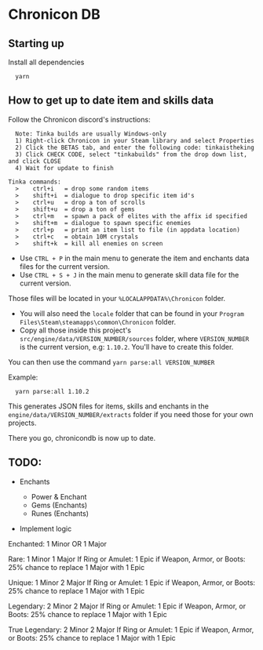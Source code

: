 # Chronicon DB

## Starting up

Install all dependencies
```
  yarn
```

## How to get up to date item and skills data

Follow the Chronicon discord's instructions:
```
  Note: Tinka builds are usually Windows-only
  1) Right-click Chronicon in your Steam library and select Properties
  2) Click the BETAS tab, and enter the following code: tinkaistheking
  3) Click CHECK CODE, select "tinkabuilds" from the drop down list, and click CLOSE
  4) Wait for update to finish
```

```
Tinka commands:
  >    ctrl+i   = drop some random items
  >    shift+i  = dialogue to drop specific item id's
  >    ctrl+u   = drop a ton of scrolls
  >    shift+u  = drop a ton of gems
  >    ctrl+m   = spawn a pack of elites with the affix id specified
  >    shift+m  = dialogue to spawn specific enemies
  >    ctrl+p   = print an item list to file (in appdata location)
  >    ctrl+c   = obtain 10M crystals
  >    shift+k  = kill all enemies on screen
```

- Use `CTRL + P` in the main menu to generate the item and enchants data files for the current version.
- Use `CTRL + S + J` in the main menu to generate skill data file for the current version.

Those files will be located in your `%LOCALAPPDATA%\Chronicon` folder.

- You will also need the `locale` folder that can be found in your `Program Files\Steam\steamapps\common\Chronicon` folder.
- Copy all those inside this project's `src/engine/data/VERSION_NUMBER/sources` folder, where `VERSION_NUMBER` is the current version, e.g: `1.10.2`. You'll have to create this folder.

You can then use the command `yarn parse:all VERSION_NUMBER`

Example:
```
  yarn parse:all 1.10.2
```

This generates JSON files for items, skills and enchants in the `engine/data/VERSION_NUMBER/extracts` folder if you need those for your own projects.

There you go, chronicondb is now up to date.

## TODO:

- Enchants
  - Power & Enchant
  - Gems (Enchants)
  - Runes (Enchants)

- Implement logic

Enchanted:
1 Minor OR 1 Major

Rare:
1 Minor
1 Major
If Ring or Amulet:
1 Epic
if Weapon, Armor, or Boots:
25% chance to replace 1 Major with 1 Epic

Unique:
1 Minor
2 Major
If Ring or Amulet:
1 Epic
if Weapon, Armor, or Boots:
25% chance to replace 1 Major with 1 Epic


Legendary:
2 Minor
2 Major
If Ring or Amulet:
1 Epic
if Weapon, Armor, or Boots:
25% chance to replace 1 Major with 1 Epic


True Legendary:
2 Minor
2 Major
If Ring or Amulet:
1 Epic
if Weapon, Armor, or Boots:
25% chance to replace 1 Major with 1 Epic
